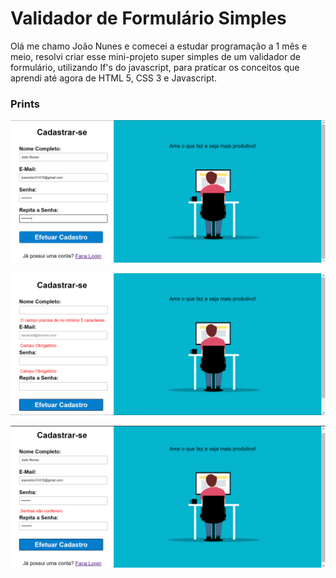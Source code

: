 <h1>Validador de Formulário Simples</h1>



<p>Olá me chamo João Nunes e comecei a estudar programação a 1 mês e meio, resolvi criar esse mini-projeto super simples de um validador de formulário, utilizando If's do javascript, para praticar os conceitos que aprendi até agora de HTML 5, CSS 3 e Javascript.</p>

<h3>Prints
    
</h3>

![](https://github.com/JSenun/teste-formulario/blob/master/images/print1.PNG)

![](https://github.com/JSenun/teste-formulario/blob/master/images/print2.PNG)

![](https://github.com/JSenun/teste-formulario/blob/master/images/print3.PNG)
